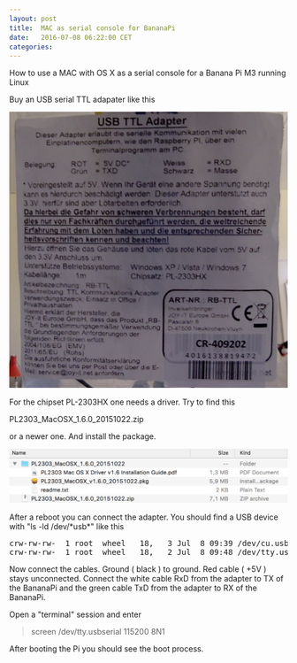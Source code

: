 ```yaml
---
layout: post
title:  MAC as serial console for BananaPi
date:   2016-07-08 06:22:00 CET
categories: 
---
```



How to use a MAC with OS X as a serial console for a Banana Pi M3 running Linux 

Buy an USB serial TTL adapater like this 

![usb_ttl_adapter](/images/usb_ttl_adapter.png) 

For the chipset PL-2303HX one needs a driver. Try to find this 

PL2303_MacOSX_1.6.0_20151022.zip

or a newer one. And install the package.

<img src="/images/usb_ttl_driver_mac.png"  width="600">

After a reboot you can connect the adapter. You should find a USB device with "ls -ld /dev/\*usb*" like this 

<pre>
crw-rw-rw-  1 root  wheel   18,   3 Jul  8 09:39 /dev/cu.usbserial
crw-rw-rw-  1 root  wheel   18,   2 Jul  8 09:48 /dev/tty.usbserial
</pre>

Now connect the cables. Ground ( black ) to ground. Red cable ( +5V ) stays unconnected. Connect the white cable RxD from the adapter to TX of the BananaPi and the green cable TxD from the adapter to RX of the BananaPi. 

Open a "terminal" session and enter

> screen /dev/tty.usbserial 115200 8N1 

After booting the Pi you should see the boot process.


